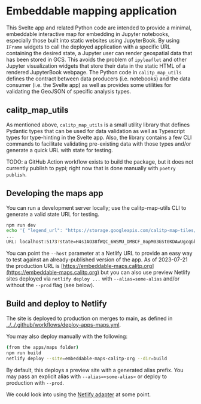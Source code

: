 # Embeddable mapping application

This Svelte app and related Python code are intended to provide a minimal, embeddable interactive map for embedding
in Jupyter notebooks, especially those built into static websites using JupyterBook. By using `IFrame` widgets to
call the deployed application with a specific URL containing the desired state, a Jupyter user can render geospatial
data that has been stored in GCS. This avoids the problem of `ipyleaflet` and other Jupyter visualization widgets
that store their data in the static HTML of a rendered JupyterBook webpage. The Python code in `calitp_map_utils`
defines the contract between data producers (i.e. notebooks) and the data consumer (i.e. the Svelte app) as well
as provides some utilities for validating the GeoJSON of specific analysis types.

## calitp_map_utils

As mentioned above, `calitp_map_utils` is a small utility library that defines Pydantic types that can be used for
data validation as well as Typescript types for type-hinting in the Svelte app. Also, the library contains
a few CLI commands to facilitate validating pre-existing data with those types and/or generate a quick URL
with state for testing.

TODO: a GitHub Action workflow exists to build the package, but it does not currently publish to pypi; right now
that is done manually with `poetry publish`.

## Developing the maps app

You can run a development server locally; use the calitp-map-utils CLI to generate a valid state URL for testing.

```bash
npm run dev
echo '{ "legend_url": "https://storage.googleapis.com/calitp-map-tiles/legend_test.svg", "layers": [ {"name": "D7 State Highway Network", "url": "https://storage.googleapis.com/calitp-map-tiles/d7_shn.geojson.gz", "type": "state_highway_network"}, {"name": "California High Quality Transit Areas - Stops", "url": "https://storage.googleapis.com/calitp-map-tiles/ca_hq_transit_stops.geojson.gz"}, {"name": "LA Metro Bus Speed Maps AM Peak", "url": "https://storage.googleapis.com/calitp-map-tiles/metro_am.geojson.gz", "type": "speedmap"} ] }' | gzip | basenc --base64url | poetry run python -m calitp_map_utils validate-state --base64url --compressed --data --verbose --host=http://localhost:5173
...
URL: localhost:5173?state=H4sIAO38fWQC_6WSMU_DMBCF_8opM03GSt0KDAwUgcqGkHVNr47B8RnfhZJW_e8kbVE6FAY6WSef3_fek7dZwJqyCYTG-yvIPLaUpJtftj832e0Y5opKcOdstcYWHkjXnN6zbr9Jvl-pVKNMikKUE1rKLbP1hNFJXnJdlOidxlGNcaTOkxTLsZEq5Jb4Tbg7N72WtnHPkx5mqgPMhAEWE0dK6kiOhndXMNi86SArTsHh3ig8NT21heeEQZzCNBEKjLosHOUC7yWa6sPoQdVIr3Y-yLHSv13fT2FGmhiuG4F5JFrCDKPAdAaPhJd0XPeyBuvfWu5Z3fb5Yl_3f0GN5zAk2TDXw7RY8NfJhEKdmik5rJw9-VBkKSzNPzMcXyuJ5vJps9039EE5DrACAAA%3D
```

You can point the `--host` parameter at a Netlify URL to provide an easy way to test against an already-published version of the app. As of 2023-07-21
the production URL is [https://embeddable-maps.calitp.org](https://embeddable-maps.calitp.org) but you can also use preview
Netlify sites deployed via `netlify deploy ...` with `--alias=some-alias` and/or without the `--prod` flag (see below).

## Build and deploy to Netlify

The site is deployed to production on merges to main, as defined in [../../.github/workflows/deploy-apps-maps.yml](../../.github/workflows/deploy-apps-maps.yml).

You may also deploy manually with the following:
```bash
(from the apps/maps folder)
npm run build
netlify deploy --site=embeddable-maps-calitp-org --dir=build
```

By default, this deploys a preview site with a generated alias prefix. You may pass an explicit alias with `--alias=<some-alias>`
or deploy to production with `--prod`.

We could look into using the [Netlify adapter](https://kit.svelte.dev/docs/adapter-netlify) at some point.
